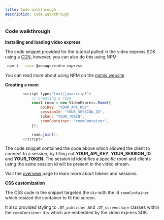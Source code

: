 ```yaml
---
title: Code walkthrough
description: Code walkthrough
---
```


### Code walkthrough

**Installing and loading video express**

The code snippet provided for the tutorial pulled in the video express SDK using a [CDN](https://static.opentok.com/v1/js/video-express.js), however, you can also do this using NPM

```sh
 npm i --save @vonage/video-express
```
You can read more about using NPM on the [npmjs website](https://www.npmjs.com/package/@vonage/video-express)

**Creating a room**

```js
        <script type="text/javascript">
            // Creating a room
            const room = new VideoExpress.Room({
                apiKey: "YOUR_API_KEY",
                sessionId: "YOUR_SESSION_ID",
                token: "YOUR_TOKEN",
                roomContainer: "roomContainer",
            });

            room.join();
        </script>
```
The code snippet contained the code above which allowed the client to connect to a session, by filling out **YOUR_API_KEY**, **YOUR_SESSION_ID**. and **YOUR_TOKEN**. The session id identifies a specific room and clients using the same session id will be present in the video stream.

Visit the [overview](/video/overview) page to learn more about tokens and sessions.

**CSS customization**

The CSS code in the snippet targeted the `div` with the id `roomContainer` which resized the container to fit the screen.

It also provided styling to `.OT_publisher` and `.OT_screenshare` classes within the `roomContainer` `div` which are embedded by the video express SDK.
